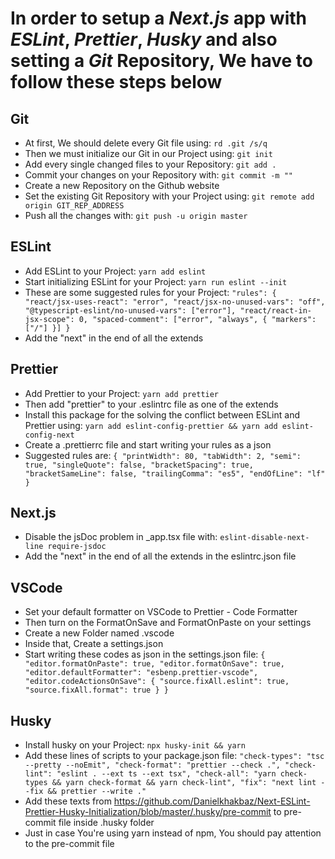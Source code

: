 # In order to setup a _Next.js_ app with _ESLint_, _Prettier_, _Husky_ and also setting a _Git_ Repository, We have to follow these steps below

## Git

- At first, We should delete every Git file using: `rd .git /s/q`
- Then we must initialize our Git in our Project using: `git init`
- Add every single changed files to your Repository: `git add .`
- Commit your changes on your Repository with: `git commit -m ""`
- Create a new Repository on the Github website
- Set the existing Git Repository with your Project using: `git remote add origin GIT_REP_ADDRESS`
- Push all the changes with: `git push -u origin master`

## ESLint

- Add ESLint to your Project: `yarn add eslint`
- Start initializing ESLint for your Project: `yarn run eslint --init`
- These are some suggested rules for your Project:
  `"rules": { "react/jsx-uses-react": "error", "react/jsx-no-unused-vars": "off", "@typescript-eslint/no-unused-vars": ["error"], "react/react-in-jsx-scope": 0, "spaced-comment": ["error", "always", { "markers": ["/"] }] }`
- Add the "next" in the end of all the extends

## Prettier

- Add Prettier to your Project: `yarn add prettier`
- Then add "prettier" to your .eslintrc file as one of the extends
- Install this package for the solving the conflict between ESLint and Prettier using: `yarn add eslint-config-prettier && yarn add eslint-config-next`
- Create a .prettierrc file and start writing your rules as a json
- Suggested rules are:
  `{ "printWidth": 80, "tabWidth": 2, "semi": true, "singleQuote": false, "bracketSpacing": true, "bracketSameLine": false, "trailingComma": "es5", "endOfLine": "lf" }`

## Next.js

- Disable the jsDoc problem in \_app.tsx file with: `eslint-disable-next-line require-jsdoc`
- Add the "next" in the end of all the extends in the eslintrc.json file

## VSCode

- Set your default formatter on VSCode to Prettier - Code Formatter
- Then turn on the FormatOnSave and FormatOnPaste on your settings
- Create a new Folder named .vscode
- Inside that, Create a settings.json
- Start writing these codes as json in the settings.json file:
  `{ "editor.formatOnPaste": true, "editor.formatOnSave": true, "editor.defaultFormatter": "esbenp.prettier-vscode", "editor.codeActionsOnSave": { "source.fixAll.eslint": true, "source.fixAll.format": true } }`

## Husky

- Install husky on your Project: `npx husky-init && yarn`
- Add these lines of scripts to your package.json file:
  `"check-types": "tsc --pretty --noEmit", "check-format": "prettier --check .", "check-lint": "eslint . --ext ts --ext tsx", "check-all": "yarn check-types && yarn check-format && yarn check-lint", "fix": "next lint --fix && prettier --write ."`
- Add these texts from <https://github.com/Danielkhakbaz/Next-ESLint-Prettier-Husky-Initialization/blob/master/.husky/pre-commit> to pre-commit file inside .husky folder
- Just in case You're using yarn instead of npm, You should pay attention to the pre-commit file

